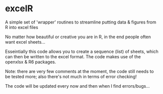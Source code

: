 # excelR

A simple set of 'wrapper' routines to streamline putting data & figures from R into excel files

No matter how beautiful or creative you are in R, in the end people often want excel sheets...

Esseintially this code allows you to create a sequence (list) of sheets, which can then be written to the excel format.
The code makes use of the openxlsx & R6 packages.

Note: there are very few comments at the moment, the code still needs to be tested more; also there's not much in terms of error checking!

The code will be updated every now and then when I find errors/bugs...
